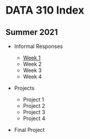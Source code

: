 ﻿# DATA 310 Index
## Summer 2021

- Informal Responses
    - [Week 1](week1.md)
    - Week 2
    - Week 3
    - Week 4
    
- Projects
    - Project 1
    - Project 2
    - Project 3
    - Project 4
    
- Final Project